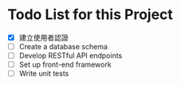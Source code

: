 # Todo List for this Project
- [x] 建立使用者認證
- [ ] Create a database schema
- [ ] Develop RESTful API endpoints
- [ ] Set up front-end framework
- [ ] Write unit tests
